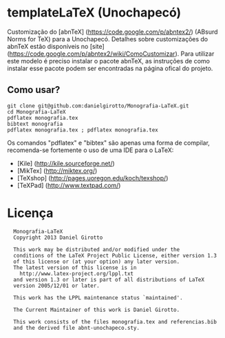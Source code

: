 templateLaTeX (Unochapecó)
=============================

Customização do [abnTeX] (https://code.google.com/p/abntex2/) (ABsurd Norms for TeX) para a Unochapecó. Detalhes
sobre customizações do abnTeX estão disponíveis no [site] (https://code.google.com/p/abntex2/wiki/ComoCustomizar).
Para utilizar este modelo é preciso instalar o pacote abnTeX, as instruções de como instalar esse pacote podem ser
encontradas na página ofical do projeto.

## Como usar?
```
git clone git@github.com:danielgirotto/Monografia-LaTeX.git 
cd Monografia-LaTeX
pdflatex monografia.tex
bibtext monografia
pdflatex monografia.tex ; pdflatex monografia.tex
```

Os comandos "pdflatex" e "bibtex" são apenas uma forma de compilar, recomenda-se fortemente o uso de uma
IDE para o LaTeX:
 - [Kile] (http://kile.sourceforge.net/)
 - [MikTex] (http://miktex.org/)
 - [TeXshop] (http://pages.uoregon.edu/koch/texshop/)
 - [TeXPad] (http://www.textpad.com/)

Licença
=======
      Monografia-LaTeX
      Copyright 2013 Daniel Girotto
      
      This work may be distributed and/or modified under the
      conditions of the LaTeX Project Public License, either version 1.3
      of this license or (at your option) any later version.
      The latest version of this license is in
        http://www.latex-project.org/lppl.txt
      and version 1.3 or later is part of all distributions of LaTeX
      version 2005/12/01 or later.
      
      This work has the LPPL maintenance status `maintained'.
      
      The Current Maintainer of this work is Daniel Girotto.
      
      This work consists of the files monografia.tex and referencias.bib
      and the derived file abnt-unochapeco.sty.
